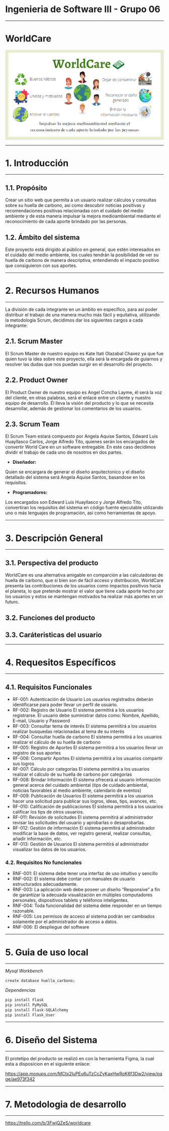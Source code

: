 # Ingenieria de Software III - Grupo 06
---

# WorldCare

![ScreenShot](/img/wordcare.png)

---
# 1. Introducción
---

## 1.1. Propósito

Crear un sitio web que permita a un usuario realizar cálculos y consultas sobre su huella de carbono, así como descubrir noticias positivas y recomendaciones positivas relacionadas con el cuidado del medio ambiente y de esta manera impulsar la mejora medioambiental mediante el reconocimiento de cada aporte brindado por las personas.

## 1.2. Ámbito del sistema

Este proyecto está dirigido al público en general, que estén interesados en el cuidado del medio ambiente, los cuales tendrán la posibilidad de ver su huella de carbono de manera descriptiva, entendiendo el impacto positivo que consiguieron con sus aportes.

---
# 2. Recursos Humanos
---

La división de cada integrante en un ámbito en específico, para así poder distribuir el trabajo de una manera mucho más fácil y equitativa, utilizando la metodología Scrum, decidimos dar los siguientes cargos a cada integrante:

## 2.1. Scrum Master

El Scrum Master de nuestro equipo es Kate Itati Olazabal Chavez ya que fue quien tuvo la idea sobre este proyecto, ella será la encargada de guiarnos y resolver las dudas que nos puedan surgir en el desarrollo del proyecto.

## 2.2. Product Owner

El Product Owner de nuestro equipo es Angel Concha Layme, él será la voz del cliente, en otras palabras, será el enlace entre un cliente y nuestro equipo de desarrollo. Él lleva la visión del producto y lo que se necesita desarrollar, además de gestionar los comentarios de los usuarios.

## 2.3. Scrum Team

El Scrum Team estará compuesto por Angela Aquise Santos, Edward Luis Huayllasco Carlos, Jorge Alfredo Tito, quienes serán los encargados de convertir World Care en un software entregable. En este caso decidimos dividir el trabajo de cada uno de nosotros en dos partes.



*  **Diseñador:**

Quien se encargara de generar el diseño arquitectonico y el diseño detallado del sistema será Angela Aquise Santos, basandose en los requisitos.

* **Programadores:**

Los encargados son Edward Luis Huayllasco y Jorge Alfredo Tito, convertiran los requisitos del sistema en código fuente ejecutable utilizando uno o más lenguajes de programación, así como herramientas de apoyo.

---
# 3. Descripción General
---

## 3.1. Perspectiva del producto

WorldCare es una alternativa amigable en comparción a las calculadoras de huella de carbono, que si bien son de fácil acceso y distribución, WorldCare presenta las contribuciones de los usuarios como impactos positivos hacia el planeta, lo que pretende mostrar el valor que tiene cada aporte hecho por los usuarios y estos se mantengan motivados ha realizar más aportes en un futuro.

## 3.2. Funciones del producto

## 3.3. Caráteristicas del usuario


---
# 4. Requesitos Específicos
---

## 4.1. Requisitos Funcionales

- RF-001: Autenticación de Usuario
  Los usuarios registrados deberán identificarse para poder llevar un perfil de usuario.
- RF-002: Registro de Usuario
  El sistema permitirá a los usuarios registrarse. El usuario debe suministrar datos como: Nombre, Apellido, E-mail, Usuario y Password
- RF-003: Consultar tema de interés
  El sistema permitirá a los usuarios realizar busquedas relacionadas al tema de su interés
- RF-004: Consultar huella de carbono
  El sistema permitirá a los usuarios realizar el cálculo de su huella de carbono
- RF-005: Registro de Aportes
  El sistema permitirá a los usuarios llevar un registro de sus aportes
- RF-006: Compartir Aportes
  El sistema permitirá a los usuarios compartir sus logros
- RF-007: Cálculo por categorías
  El sistema permitirá a los usuarios realizar el cálculo de su huella de carbono por categorías
- RF-008: Brindar Información
  El sistema ofrecerá al usuario información general acerca del cuidado ambiental (tips de cuidado ambiental, noticias favorables al medio ambiente, calendario de eventos)
- RF-009: Publicación de Usuarios
  El sistema permitirá a los usuarios hacer una solicitud para publicar sus logros, ideas, tips, avances, etc.
- RF-010: Calificación de publicaciones
  El sistema permitirá a los usuarios calificar los tips de otros usuarios.
- RF-011: Revisión de solicitudes
  El sistema permitirá al administrador revisar las solicitudes del usuario y aprobarlas o desaprobarlas.
- RF-012: Gestión de información
  El sistema permitirá al administrador modificar la base de datos, ver registro general, realizar consultas, añadir información, etc.
- RF-013: Gestión de Usuarios
  El sistema permitirá al administrador visualizar los datos de los usuarios.

### 4.2. Requisitos No funcionales

- RNF-001:
  El sistema debe tener una interfaz de uso intuitivo y sencillo
- RNF-002:
  El sistema debe contar con manuales de usuario estructurados adecuadamente.
- RNF-003:
  La aplicación web debe poseer un diseño “Responsive” a fin de garantizar la adecuada visualización en múltiples computadores personales, dispositivos tablets y teléfonos inteligentes.
- RNF-004:
  Toda funcionalidad del sistema debe responder en un tiempo razonable.
- RNF-005:
  Los permisos de acceso al sistema podrán ser cambiados solamente por el administrador de acceso a datos.
- RNF-006:
  El despliegue del software

---
# 5. Guia de uso local
---

_Mysql Workbench_

```
create database huella_carbono;
```

_Dependencias_

```
pip install Flask
pip install PyMySQL
pip install Flask-SQLAlchemy
pip install Flask_User
```
---
# 6. Diseño del Sistema
---

El protetipo del producto se realizó en con la herramienta Figma, la cual esta a disposicion en el siguiente enlace:

https://app.moqups.com/MCtx2luPEu6uTzCcZyKaxHwRoK6f3Dw2/view/page/ae973f342

---
# 7. Metodologia de desarrollo
---

https://trello.com/b/3FwjQZeS/worldcare

